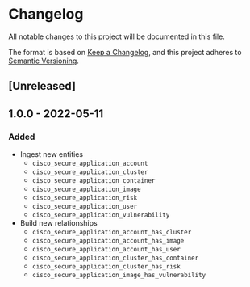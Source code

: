 # Changelog

All notable changes to this project will be documented in this file.

The format is based on [Keep a Changelog](https://keepachangelog.com/en/1.0.0/),
and this project adheres to
[Semantic Versioning](https://semver.org/spec/v2.0.0.html).

## [Unreleased]

## 1.0.0 - 2022-05-11

### Added

- Ingest new entities
  - `cisco_secure_application_account`
  - `cisco_secure_application_cluster`
  - `cisco_secure_application_container`
  - `cisco_secure_application_image`
  - `cisco_secure_application_risk`
  - `cisco_secure_application_user`
  - `cisco_secure_application_vulnerability`
- Build new relationships
  - `cisco_secure_application_account_has_cluster`
  - `cisco_secure_application_account_has_image`
  - `cisco_secure_application_account_has_user`
  - `cisco_secure_application_cluster_has_container`
  - `cisco_secure_application_cluster_has_risk`
  - `cisco_secure_application_image_has_vulnerability`
